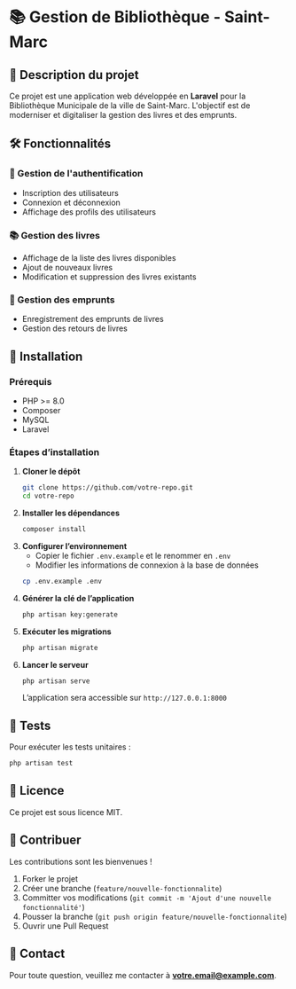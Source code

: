 # 📚 Gestion de Bibliothèque - Saint-Marc

## 📖 Description du projet
Ce projet est une application web développée en **Laravel** pour la Bibliothèque Municipale de la ville de Saint-Marc. L'objectif est de moderniser et digitaliser la gestion des livres et des emprunts.

## 🛠️ Fonctionnalités
### 🔐 Gestion de l'authentification
- Inscription des utilisateurs
- Connexion et déconnexion
- Affichage des profils des utilisateurs

### 📚 Gestion des livres
- Affichage de la liste des livres disponibles
- Ajout de nouveaux livres
- Modification et suppression des livres existants

### 📑 Gestion des emprunts
- Enregistrement des emprunts de livres
- Gestion des retours de livres

## 🚀 Installation
### Prérequis
- PHP >= 8.0
- Composer
- MySQL
- Laravel

### Étapes d’installation
1. **Cloner le dépôt**
   ```sh
   git clone https://github.com/votre-repo.git
   cd votre-repo
   ```
2. **Installer les dépendances**
   ```sh
   composer install
   ```
3. **Configurer l’environnement**
    - Copier le fichier `.env.example` et le renommer en `.env`
    - Modifier les informations de connexion à la base de données
   ```sh
   cp .env.example .env
   ```
4. **Générer la clé de l’application**
   ```sh
   php artisan key:generate
   ```
5. **Exécuter les migrations**
   ```sh
   php artisan migrate
   ```
6. **Lancer le serveur**
   ```sh
   php artisan serve
   ```
   L’application sera accessible sur `http://127.0.0.1:8000`

## 🧪 Tests
Pour exécuter les tests unitaires :
```sh
php artisan test
```

## 📜 Licence
Ce projet est sous licence MIT.

## 🤝 Contribuer
Les contributions sont les bienvenues !
1. Forker le projet
2. Créer une branche (`feature/nouvelle-fonctionnalite`)
3. Committer vos modifications (`git commit -m 'Ajout d'une nouvelle fonctionnalité'`)
4. Pousser la branche (`git push origin feature/nouvelle-fonctionnalite`)
5. Ouvrir une Pull Request

## 📩 Contact
Pour toute question, veuillez me contacter à **votre.email@example.com**.
